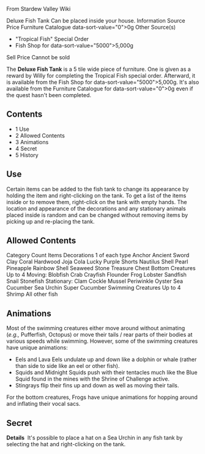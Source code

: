 From Stardew Valley Wiki

Deluxe Fish Tank Can be placed inside your house. Information Source Price Furniture Catalogue data-sort-value="0"&gt;0g Other Source(s)

- "Tropical Fish" Special Order
- Fish Shop for data-sort-value="5000"&gt;5,000g

Sell Price Cannot be sold

The **Deluxe Fish Tank** is a 5 tile wide piece of furniture. One is given as a reward by Willy for completing the Tropical Fish special order. Afterward, it is available from the Fish Shop for data-sort-value="5000"&gt;5,000g. It's also available from the Furniture Catalogue for data-sort-value="0"&gt;0g even if the quest hasn't been completed.

## Contents

- 1 Use
- 2 Allowed Contents
- 3 Animations
- 4 Secret
- 5 History

## Use

Certain items can be added to the fish tank to change its appearance by holding the item and right-clicking on the tank. To get a list of the items inside or to remove them, right-click on the tank with empty hands. The location and appearance of the decorations and any stationary animals placed inside is random and can be changed without removing items by picking up and re-placing the tank.

## Allowed Contents

Category Count Items Decorations 1 of each type Anchor Ancient Sword Clay Coral Hardwood Joja Cola Lucky Purple Shorts Nautilus Shell Pearl Pineapple Rainbow Shell Seaweed Stone Treasure Chest Bottom Creatures Up to 4 Moving: Blobfish Crab Crayfish Flounder Frog Lobster Sandfish Snail Stonefish Stationary: Clam Cockle Mussel Periwinkle Oyster Sea Cucumber Sea Urchin Super Cucumber Swimming Creatures Up to 4 Shrimp All other fish

## Animations

Most of the swimming creatures either move around without animating (*e.g.,* Pufferfish, Octopus) or move their tails / rear parts of their bodies at various speeds while swimming. However, some of the swimming creatures have unique animations:

- Eels and Lava Eels undulate up and down like a dolphin or whale (rather than side to side like an eel or other fish).
- Squids and Midnight Squids push with their tentacles much like the Blue Squid found in the mines with the Shrine of Challenge active.
- Stingrays flip their fins up and down as well as moving their tails.

For the bottom creatures, Frogs have unique animations for hopping around and inflating their vocal sacs.

## Secret

**Details**  It's possible to place a hat on a Sea Urchin in any fish tank by selecting the hat and right-clicking on the tank.